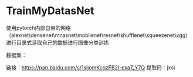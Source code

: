 # TrainMyDatasNet
使用pytorch内部自带的网络（alexnet\densenet\mnasnet\moblienet\resnet\shufflenet\squeezenet\vgg）进行目录式读取自己的数据进行图像分类训练

数据集：

链接：https://pan.baidu.com/s/1sijomKcozFB2l-pxa7_Y7Q 
提取码：jxsl
